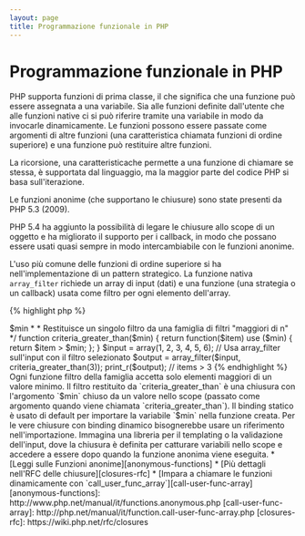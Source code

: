 ```yaml
---
layout: page
title: Programmazione funzionale in PHP
---
```


# Programmazione funzionale in PHP

PHP supporta funzioni di prima classe, il che significa che una funzione può
essere assegnata a una variabile. Sia alle funzioni definite dall'utente che
alle funzioni native ci si può riferire tramite una variabile in modo da
invocarle dinamicamente. Le funzioni possono essere passate come argomenti di
altre funzioni (una caratteristica chiamata funzioni di ordine superiore) e
una funzione può restituire altre funzioni.

La ricorsione, una caratteristicache permette a una funzione di chiamare se
stessa, è supportata dal linguaggio, ma la maggior parte del codice PHP si basa
sull'iterazione.

Le funzioni anonime (che supportano le chiusure) sono state presenti da PHP 5.3
(2009).

PHP 5.4 ha aggiunto la possibilità di legare le chiusure allo scope di un
oggetto e ha migliorato il supporto per i callback, in modo che possano essere
usati quasi sempre in modo intercambiabile con le funzioni anonime.

L'uso più comune delle funzioni di ordine superiore si ha nell'implementazione
di un pattern strategico. La funzione nativa `array_filter` richiede un array
di input (dati) e una funzione (una strategia o un callback) usata come filtro
per ogni elemento dell'array.

{% highlight php %}
<?php
$input = array(1, 2, 3, 4, 5, 6);

// Crea una nuova funzione anonima e la assegna a una variabile
$filter_even = function($item) {
    return ($item % 2) == 0;
};

// La funzione nativa array_filter accetta i dati e la funzione
$output = array_filter($input, $filter_even);

// La funzione non dev'essere per forza assegnata a una variabile. Anche questo è valido:
$output = array_filter($input, function($item) {
    return ($item % 2) == 0;
});

print_r($output);
{% endhighlight %}

Una chiusura è una funzione anonima che può accedere a variabili importate
dallo scope esterno senza usare variabili globali. In teoria, una chiusura è
una funzione con alcuni argomenti chiusi (fissi) dall'ambiente in cui è
definita. Le chiusure possono aggirare le restrizioni imposte dallo scope delle
variabili in un modo pulito.

Nel prossimo esempio useremo le chiusure per definire una funzione che
restituisce un singolo filtro per `array_filter`, preso da una famiglia di
funzioni filtro.

{% highlight php %}
<?php
/**
 * Crea una funzione anonima che accetta gli elementi > $min
 *
 * Restituisce un singolo filtro da una famiglia di filtri "maggiori di n"
 */
function criteria_greater_than($min)
{
    return function($item) use ($min) {
        return $item > $min;
    };
}

$input = array(1, 2, 3, 4, 5, 6);

// Usa array_filter sull'input con il filtro selezionato
$output = array_filter($input, criteria_greater_than(3));

print_r($output); // items > 3
{% endhighlight %}

Ogni funzione filtro della famiglia accetta solo elementi maggiori di un valore
minimo. Il filtro restituito da `criteria_greater_than` è una chiusura con
l'argomento `$min` chiuso da un valore nello scope (passato come argomento
quando viene chiamata `criteria_greater_than`).

Il binding statico è usato di default per importare la variabile `$min` nella
funzione creata. Per le vere chiusure con binding dinamico bisognerebbe usare
un riferimento nell'importazione. Immagina una libreria per il templating o
la validazione dell'input, dove la chiusura è definita per catturare variabili
nello scope e accedere a essere dopo quando la funzione anonima viene eseguita.

* [Leggi sulle Funzioni anonime][anonymous-functions]
* [Più dettagli nell'RFC delle chiusure][closures-rfc]
* [Impara a chiamare le funzioni dinamicamente con `call_user_func_array`][call-user-func-array]

[anonymous-functions]: http://www.php.net/manual/it/functions.anonymous.php
[call-user-func-array]: http://php.net/manual/it/function.call-user-func-array.php
[closures-rfc]: https://wiki.php.net/rfc/closures
